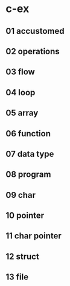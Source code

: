 # c-ex

## 01 accustomed

## 02 operations

## 03 flow

## 04 loop

## 05 array

## 06 function

## 07 data type

## 08 program

## 09 char

## 10 pointer

## 11 char pointer

## 12 struct

## 13 file
